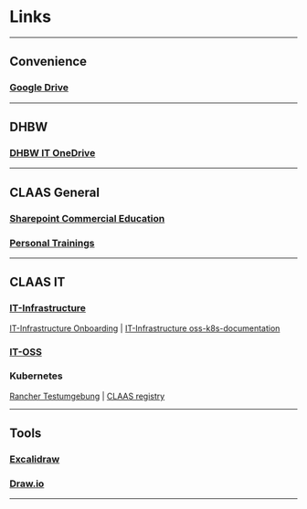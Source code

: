 # Links

---

## Convenience

### [Google Drive](https://drive.google.com/drive/my-drive)

---

## DHBW

### [DHBW IT OneDrive](https://onedrive.live.com/?authkey=%21AFifxqrDzoP4tWE&id=89B32104A323E3A8%21742&cid=89B32104A323E3A8)

---

## CLAAS General

### [Sharepoint Commercial Education](https://collaboration.claas.com/team/kaufmannis/default.aspx)

### [Personal Trainings](https://tms-auth.claas.com/my.policy)

---

## CLAAS IT

### [IT-Infrastructure](https://development.claas.com/KG/IT-Infrastructure/)

[IT-Infrastructure Onboarding](https://development.claas.com/KG/IT-Infrastructure/_git/Middleware?path=%2FOnboarding-Middleware.md) | [IT-Infrastructure oss-k8s-documentation](ttps://development.claas.com/KG/IT-Infrastructure/_git/oss-k8s-documentation?path=%Fdocumentation)

### [IT-OSS](https://collaboration.claas.com/project/it-oss/default.aspx)

### Kubernetes

[Rancher Testumgebung](https://rancher-test.claas.com) | [CLAAS registry](registry.claas.com)

---

## Tools

### [Excalidraw](https://www.excalidraw.com)

### [Draw.io](https://draw.io)

---